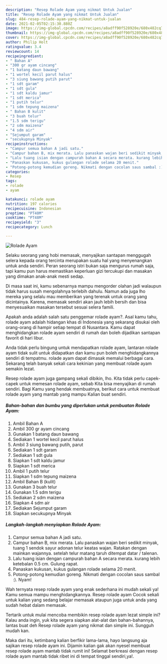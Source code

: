 ```yaml
---
description: "Resep Rolade Ayam yang nikmat Untuk Jualan"
title: "Resep Rolade Ayam yang nikmat Untuk Jualan"
slug: 484-resep-rolade-ayam-yang-nikmat-untuk-jualan
date: 2021-02-05T02:15:30.880Z
image: https://img-global.cpcdn.com/recipes/a8adff90f528920e/680x482cq70/rolade-ayam-foto-resep-utama.jpg
thumbnail: https://img-global.cpcdn.com/recipes/a8adff90f528920e/680x482cq70/rolade-ayam-foto-resep-utama.jpg
cover: https://img-global.cpcdn.com/recipes/a8adff90f528920e/680x482cq70/rolade-ayam-foto-resep-utama.jpg
author: Philip Holt
ratingvalue: 3.4
reviewcount: 14
recipeingredient:
- " Bahan A"
- "300 gr ayam cincang"
- "1 batang daun bawang"
- "1 wortel kecil parut halus"
- "3 siung bawang putih parut"
- "1 sdt garam"
- "1 sdt gula"
- "1 sdt kaldu jamur"
- "1 sdt merica"
- "1 putih telur"
- "1 sdm tepung maizena"
- " Bahan B kulit"
- "3 buah telur"
- "1.5 sdm terigu"
- "2 sdm maizena"
- "4 sdm air"
- "Sejumput garam"
- "secukupnya Minyak"
recipeinstructions:
- "Campur semua bahan A jadi satu."
- "Campur bahan B, mix merata. Lalu panaskan wajan beri sedikit minyak, tuang 1 sendok sayur adonan telur keatas wajan. Ratakan dengan mainkan wajannya. setelah telur matang taruh ditempat datar / talenan."
- "Lalu tuang isian dengan campurah bahan A secara merata. kurang lebih ketebalan 0.5 cm. Gulung rapat."
- "Panaskan kukusan, kukus gulangan rolade selama 20 menit."
- "Potong-potong kemudian goreng. Nikmati dengan cocolan saus sambal :). Nyam!"
categories:
- Resep
tags:
- rolade
- ayam

katakunci: rolade ayam 
nutrition: 197 calories
recipecuisine: Indonesian
preptime: "PT40M"
cooktime: "PT48M"
recipeyield: "3"
recipecategory: Lunch

---
```



![Rolade Ayam](https://img-global.cpcdn.com/recipes/a8adff90f528920e/680x482cq70/rolade-ayam-foto-resep-utama.jpg)

Selaku seorang yang hobi memasak, menyajikan santapan menggugah selera kepada orang tercinta merupakan suatu hal yang menyenangkan untuk anda sendiri. Peran seorang istri bukan saja mengurus rumah saja, tapi kamu pun harus memastikan keperluan gizi tercukupi dan masakan yang dimakan anak-anak mesti sedap.

Di masa  saat ini, kamu sebenarnya mampu mengorder olahan jadi walaupun tidak harus susah mengolahnya terlebih dahulu. Namun ada juga lho mereka yang selalu mau memberikan yang terenak untuk orang yang dicintainya. Karena, memasak sendiri akan jauh lebih bersih dan bisa menyesuaikan masakan tersebut sesuai selera famili. 



Apakah anda adalah salah satu penggemar rolade ayam?. Asal kamu tahu, rolade ayam adalah hidangan khas di Indonesia yang sekarang disukai oleh orang-orang di hampir setiap tempat di Nusantara. Kamu dapat menghidangkan rolade ayam sendiri di rumah dan boleh dijadikan santapan favorit di hari libur.

Anda tidak perlu bingung untuk mendapatkan rolade ayam, lantaran rolade ayam tidak sulit untuk didapatkan dan kamu pun boleh menghidangkannya sendiri di tempatmu. rolade ayam dapat dimasak memalui berbagai cara. Sekarang telah banyak sekali cara kekinian yang membuat rolade ayam semakin lezat.

Resep rolade ayam juga gampang sekali dibikin, lho. Kita tidak perlu capek-capek untuk memesan rolade ayam, sebab Kita bisa menyajikan di rumah sendiri. Bagi Kamu yang hendak membuatnya, berikut cara untuk membuat rolade ayam yang mantab yang mampu Kalian buat sendiri.

<!--inarticleads1-->

##### Bahan-bahan dan bumbu yang diperlukan untuk pembuatan Rolade Ayam:

1. Ambil  Bahan A
1. Ambil 300 gr ayam cincang
1. Gunakan 1 batang daun bawang
1. Sediakan 1 wortel kecil parut halus
1. Ambil 3 siung bawang putih, parut
1. Sediakan 1 sdt garam
1. Sediakan 1 sdt gula
1. Siapkan 1 sdt kaldu jamur
1. Siapkan 1 sdt merica
1. Ambil 1 putih telur
1. Siapkan 1 sdm tepung maizena
1. Ambil  Bahan B (kulit)
1. Gunakan 3 buah telur
1. Gunakan 1.5 sdm terigu
1. Sediakan 2 sdm maizena
1. Siapkan 4 sdm air
1. Sediakan Sejumput garam
1. Siapkan secukupnya Minyak




<!--inarticleads2-->

##### Langkah-langkah menyiapkan Rolade Ayam:

1. Campur semua bahan A jadi satu.
1. Campur bahan B, mix merata. Lalu panaskan wajan beri sedikit minyak, tuang 1 sendok sayur adonan telur keatas wajan. Ratakan dengan mainkan wajannya. setelah telur matang taruh ditempat datar / talenan.
1. Lalu tuang isian dengan campurah bahan A secara merata. kurang lebih ketebalan 0.5 cm. Gulung rapat.
1. Panaskan kukusan, kukus gulangan rolade selama 20 menit.
1. Potong-potong kemudian goreng. Nikmati dengan cocolan saus sambal :). Nyam!




Wah ternyata resep rolade ayam yang enak sederhana ini mudah sekali ya! Kamu semua mampu menghidangkannya. Resep rolade ayam Cocok sekali untuk kalian yang sedang belajar memasak ataupun juga untuk anda yang sudah hebat dalam memasak.

Tertarik untuk mulai mencoba membikin resep rolade ayam lezat simple ini? Kalau anda ingin, yuk kita segera siapkan alat-alat dan bahan-bahannya, lantas buat deh Resep rolade ayam yang nikmat dan simple ini. Sungguh mudah kan. 

Maka dari itu, ketimbang kalian berfikir lama-lama, hayo langsung aja sajikan resep rolade ayam ini. Dijamin kalian gak akan nyesel membuat resep rolade ayam mantab tidak rumit ini! Selamat berkreasi dengan resep rolade ayam mantab tidak ribet ini di tempat tinggal sendiri,ya!.

